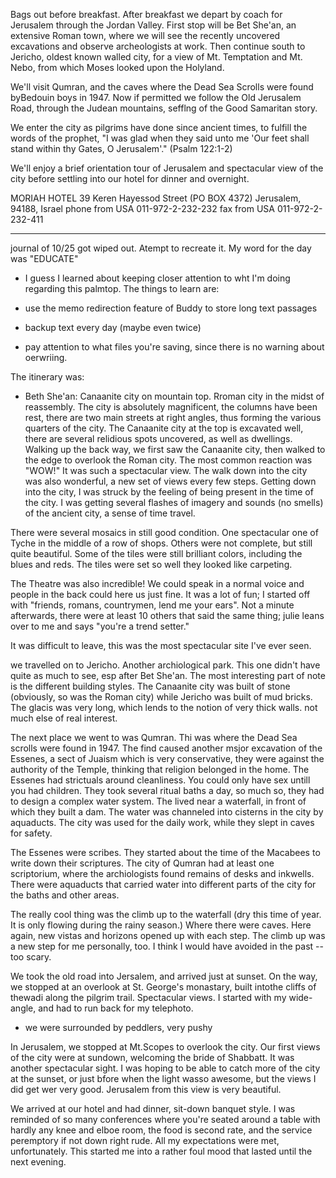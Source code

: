 <div id="wikitext">

<div style="display: none;">

Summary:day six Parent:(Main.)Israel1996 <span
class="wikiword">[IncludeMe](http://wiki.tamouse.org?n=Main.IncludeMe?action=edit)[?](http://wiki.tamouse.org?n=Main.IncludeMe?action=edit)</span>:[Israel1996](http://wiki.tamouse.org?n=Main.Israel1996?action=print)
Categories:[Articles](http://wiki.tamouse.org?n=Category.Articles) Tags:
israel

</div>

Bags out before breakfast. After breakfast we depart by coach for
Jerusalem through the Jordan Valley. First stop will be Bet She'an, an
extensive Roman town, where we will see the recently uncovered
excavations and observe archeologists at work. Then continue south to
Jericho, oldest known walled city, for a view of Mt. Temptation and Mt.
Nebo, from which Moses looked upon the Holyland.

We'll visit Qumran, and the caves where the Dead Sea Scrolls were found
byBedouin boys in 1947. Now if permitted we follow the Old Jerusalem
Road, through the Judean mountains, sefflng of the Good Samaritan story.

We enter the city as pilgrims have done since ancient times, to fulfill
the words of the prophet, "I was glad when they said unto me 'Our feet
shall stand within thy Gates, O Jerusalem'." (Psalm 122:1-2)

We'll enjoy a brief orientation tour of Jerusalem and spectacular view
of the city before settling into our hotel for dinner and overnight.

MORIAH HOTEL 39 Keren Hayessod Street (PO BOX 4372) Jerusalem, 94188,
Israel phone from USA 011-972-2-232-232 fax from USA 011-972-2-232-411

<div class="vspace">

</div>

------------------------------------------------------------------------

journal of 10/25 got wiped out. Atempt to recreate it. My word for the
day was "EDUCATE"

-   I guess I learned about keeping closer attention to wht I'm doing
    regarding this palmtop. The things to learn are:
    <div class="vspace">

    </div>

-   use the memo redirection feature of Buddy to store long text
    passages
-   backup text every day (maybe even twice)
-   pay attention to what files you're saving, since there is no warning
    about oerwriing.

The itinerary was:

-   Beth She'an: Canaanite city on mountain top. Rroman city in the
    midst of reassembly. The city is absolutely magnificent, the columns
    have been rest, there are two main streets at right angles, thus
    forming the various quarters of the city. The Canaanite city at the
    top is excavated well, there are several relidious spots uncovered,
    as well as dwellings. Walking up the back way, we first saw the
    Canaanite city, then walked to the edge to overlook the Roman city.
    The most common reaction was "WOW!" It was such a spectacular view.
    The walk down into the city was also wonderful, a new set of views
    every few steps. Getting down into the city, I was struck by the
    feeling of being present in the time of the city. I was getting
    several flashes of imagery and sounds (no smells) of the ancient
    city, a sense of time travel.

There were several mosaics in still good condition. One spectacular one
of Tyche in the middle of a row of shops. Others were not complete, but
still quite beautiful. Some of the tiles were still brilliant colors,
including the blues and reds. The tiles were set so well they looked
like carpeting.

The Theatre was also incredible! We could speak in a normal voice and
people in the back could here us just fine. It was a lot of fun; I
started off with "friends, romans, countrymen, lend me your ears". Not a
minute afterwards, there were at least 10 others that said the same
thing; julie leans over to me and says "you're a trend setter."

It was difficult to leave, this was the most spectacular site I've ever
seen.

we travelled on to Jericho. Another archiological park. This one didn't
have quite as much to see, esp after Bet She'an. The most interesting
part of note is the different building styles. The Canaanite city was
built of stone (obviously, so was the Roman city) while Jericho was
built of mud bricks. The glacis was very long, which lends to the notion
of very thick walls. not much else of real interest.

The next place we went to was Qumran. Thi was where the Dead Sea scrolls
were found in 1947. The find caused another msjor excavation of the
Essenes, a sect of Juaism which is very conservative, they were against
the authority of the Temple, thinking that religion belonged in the
home. The Essenes had strictuals around cleanliness. You could only have
sex untill you had children. They took several ritual baths a day, so
much so, they had to design a complex water system. The lived near a
waterfall, in front of which they built a dam. The water was channeled
into cisterns in the city by aquaducts. The city was used for the daily
work, while they slept in caves for safety.

The Essenes were scribes. They started about the time of the Macabees to
write down their scriptures. The city of Qumran had at least one
scriptorium, where the archiologists found remains of desks and
inkwells. There were aquaducts that carried water into different parts
of the city for the baths and other areas.

The really cool thing was the climb up to the waterfall (dry this time
of year. It is only flowing during the rainy season.) Where there were
caves. Here again, new vistas and horizons opened up with each step. The
climb up was a new step for me personally, too. I think I would have
avoided in the past -- too scary.

We took the old road into Jersalem, and arrived just at sunset. On the
way, we stopped at an overlook at St. George's monastary, built intothe
cliffs of thewadi along the pilgrim trail. Spectacular views. I started
with my wide-angle, and had to run back for my telephoto.

-   we were surrounded by peddlers, very pushy

In Jerusalem, we stopped at Mt.Scopes to overlook the city. Our first
views of the city were at sundown, welcoming the bride of Shabbatt. It
was another spectacular sight. I was hoping to be able to catch more of
the city at the sunset, or just bfore when the light wasso awesome, but
the views I did get wer very good. Jerusalem from this view is very
beautiful.

We arrived at our hotel and had dinner, sit-down banquet style. I was
reminded of so many conferences where you're seated around a table with
hardly any knee and elboe room, the food is second rate, and the service
peremptory if not down right rude. All my expectations were met,
unfortunately. This started me into a rather foul mood that lasted until
the next evening.

</div>
